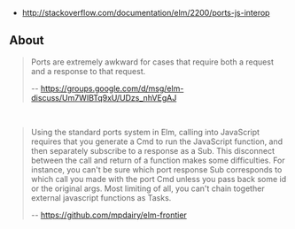 - http://stackoverflow.com/documentation/elm/2200/ports-js-interop

## About

>Ports are extremely awkward for cases that require both a request and a response to that request.
>
>-- https://groups.google.com/d/msg/elm-discuss/Um7WIBTq9xU/UDzs_nhVEgAJ

<br>

>Using the standard ports system in Elm, calling into JavaScript requires that you generate a Cmd to run the JavaScript function, and then separately subscribe to a response as a Sub. This disconnect between the call and return of a function makes some difficulties. For instance, you can't be sure which port response Sub corresponds to which call you made with the port Cmd unless you pass back some id or the original args. Most limiting of all, you can't chain together external javascript functions as Tasks.
>
>-- https://github.com/mpdairy/elm-frontier
